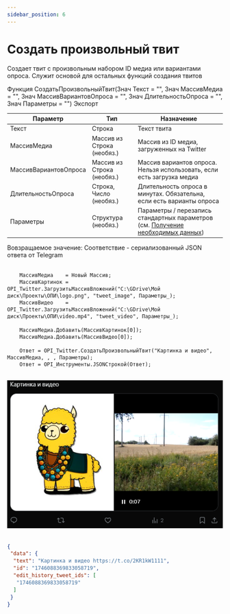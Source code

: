 ```yaml
---
sidebar_position: 6
---
```


# Создать произвольный твит
Создает твит с произвольным набором ID медиа или вариантами опроса. Служит основой для остальных функций создания твитов


Функция СоздатьПроизвольныйТвит(Знач Текст = "", Знач МассивМедиа = "", Знач МассивВариантовОпроса = "", Знач ДлительностьОпроса = "", Знач Параметры = "") Экспорт 


  | Параметр | Тип | Назначение |
  |-|-|-|
  | Текст | Строка | Текст твита |
  | МассивМедиа | Массив из Строка (необяз.) | Массив из ID медиа, загруженных на Twitter |
  | МассивВариантовОпроса | Массив из Строка (необяз.) | Массив вариантов опроса. Нельзя использовать, если есть загрузка медиа |
  | ДлительностьОпроса | Строка, Число (необяз.) | Длительность опроса в минутах. Обязательна, если есть варианты опроса |
  | Параметры | Структура (необяз.) | Параметры / перезапись стандартных параметров (см. [Получение необходимых данных](../)) |
  
  Вовзращаемое значение: Соответствие - сериализованный JSON ответа от Telegram


```bsl title="Пример кода"
	
	МассивМедиа    = Новый Массив;
	МассивКартинок = OPI_Twitter.ЗагрузитьМассивВложений("C:\GDrive\Мой диск\Проекты\ОПИ\logo.png", "tweet_image", Параметры_);
	МассивВидео    = OPI_Twitter.ЗагрузитьМассивВложений("C:\GDrive\Мой диск\Проекты\ОПИ\video.mp4", "tweet_video", Параметры_);
	
	МассивМедиа.Добавить(МассивКартинок[0]);
	МассивМедиа.Добавить(МассивВидео[0]);
	
	Ответ = OPI_Twitter.СоздатьПроизвольныйТвит("Картинка и видео", МассивМедиа, , , Параметры);
	Ответ = OPI_Инструменты.JSONСтрокой(Ответ);
	
```

![Результат](img/4.png)

```json title="Результат"

{
 "data": {
  "text": "Картинка и видео https://t.co/2KR1kW1111",
  "id": "1746088369833058719",
  "edit_history_tweet_ids": [
   "1746088369833058719"
  ]
 }
}

```
